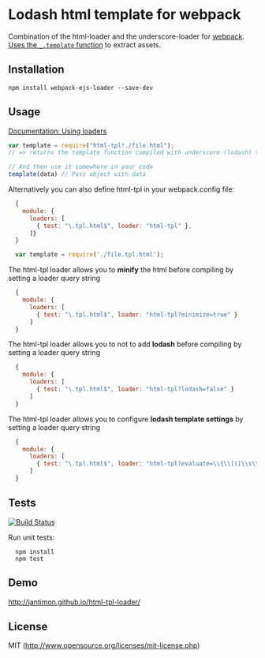 # Lodash html template for webpack

Combination of the html-loader and the underscore-loader for [webpack](http://webpack.github.io/). [Uses the `_.template` function](https://lodash.com/docs#template) to extract assets.

## Installation

`npm install webpack-ejs-loader --save-dev`

## Usage

[Documentation: Using loaders](http://webpack.github.io/docs/using-loaders.html)

``` javascript
var template = require("html-tpl!./file.html");
// => returns the template function compiled with underscore (lodash) templating engine.

// And then use it somewhere in your code
template(data) // Pass object with data
```

Alternatively you can also define html-tpl in your webpack.config file:

``` javascript
  {
    module: {
      loaders: [
        { test: "\.tpl.html$", loader: "html-tpl" },
      ]}
  }
```

``` javascript
  var template = require('./file.tpl.html');
```

The html-tpl loader allows you to **minify** the html before compiling by setting a loader query string

``` javascript
  {
    module: {
      loaders: [
        { test: "\.tpl.html$", loader: "html-tpl?minimize=true" }
      ]
  }

```

The html-tpl loader allows you to not to add **lodash** before compiling by setting a loader query string

``` javascript
  {
    module: {
      loaders: [
        { test: "\.tpl.html$", loader: "html-tpl?lodash=false" }
      ]
  }
```

The html-tpl loader allows you to configure **lodash template settings** by setting a loader query string

``` javascript
  {
    module: {
      loaders: [
        { test: "\.tpl.html$", loader: "html-tpl?evaluate=\\{\\[([\\s\\S]+?)\\]\\}&interpolate=\\{\\{([\\s\\S]+?)\\}\\}" }
      ]
  }
```

## Tests

[![Build Status](https://secure.travis-ci.org/jantimon/html-tpl-loader.svg?branch=master)](http://travis-ci.org/jantimon/html-tpl-loader)

Run unit tests:

```
  npm install
  npm test
```

## Demo

http://jantimon.github.io/html-tpl-loader/

## License

MIT (http://www.opensource.org/licenses/mit-license.php)




